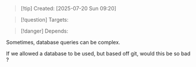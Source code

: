 
>[!tip] Created: [2025-07-20 Sun 09:20]

>[!question] Targets: 

>[!danger] Depends: 

Sometimes, database queries can be complex.

If we allowed a database to be used, but based off git, would this be so bad ?

